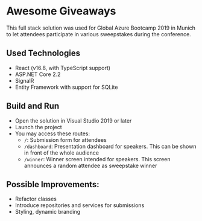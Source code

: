 # Awesome Giveaways
This full stack solution was used for Global Azure Bootcamp 2019 in Munich to let attendees participate in various sweepstakes during the conference.

## Used Technologies
- React (v16.8, with TypeScript support)
- ASP.NET Core 2.2
- SignalR
- Entity Framework with support for SQLite

## Build and Run
- Open the solution in Visual Studio 2019 or later
- Launch the project
- You may access these routes:
  - `/`: Submission form for attendees
  - `/dashboard`: Presentation dashboard for speakers. This can be shown in front of the whole audience
  - `/winner`: Winner screen intended for speakers. This screen announces a random attendee as sweepstake winner 

## Possible Improvements:
- Refactor classes
- Introduce repositories and services for submissions
- Styling, dynamic branding
